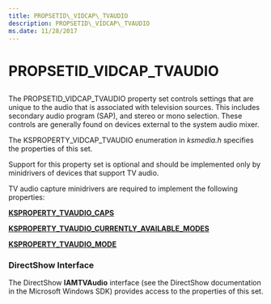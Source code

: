 ```yaml
---
title: PROPSETID\_VIDCAP\_TVAUDIO
description: PROPSETID\_VIDCAP\_TVAUDIO
ms.date: 11/28/2017
---
```


# PROPSETID\_VIDCAP\_TVAUDIO


## <span id="ddk_propsetid_vidcap_tvaudio_ks"></span><span id="DDK_PROPSETID_VIDCAP_TVAUDIO_KS"></span>


The PROPSETID\_VIDCAP\_TVAUDIO property set controls settings that are unique to the audio that is associated with television sources. This includes secondary audio program (SAP), and stereo or mono selection. These controls are generally found on devices external to the system audio mixer.

The KSPROPERTY\_VIDCAP\_TVAUDIO enumeration in *ksmedia.h* specifies the properties of this set.

Support for this property set is optional and should be implemented only by minidrivers of devices that support TV audio.

TV audio capture minidrivers are required to implement the following properties:

[**KSPROPERTY\_TVAUDIO\_CAPS**](ksproperty-tvaudio-caps.md)

[**KSPROPERTY\_TVAUDIO\_CURRENTLY\_AVAILABLE\_MODES**](ksproperty-tvaudio-currently-available-modes.md)

[**KSPROPERTY\_TVAUDIO\_MODE**](ksproperty-tvaudio-mode.md)

### <span id="directshow_interface"></span><span id="DIRECTSHOW_INTERFACE"></span>DirectShow Interface

The DirectShow **IAMTVAudio** interface (see the DirectShow documentation in the Microsoft Windows SDK) provides access to the properties of this set.

 

 






